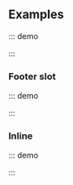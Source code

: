 
## Examples

::: demo
<template>
    <section>
        <o-field grouped group-multiline>
            <div class="control">
                <o-switch v-model="showWeekNumber">Show week number</o-switch>
            </div>
            <div class="control">
                <o-switch v-model="enableSeconds">Enable seconds</o-switch>
            </div>
            <o-field label="Locale">
                <o-select v-model="locale">
                    <option :value="undefined"></option>
                    <option value="de-DE">de-DE</option>
                    <option value="en-CA">en-CA</option>
                    <option value="en-GB">en-GB</option>
                    <option value="en-US">en-US</option>
                    <option value="es-ES">es-ES</option>
                    <option value="es-MX">es-MX</option>
                    <option value="fr-CA">fr-CA</option>
                    <option value="fr-FR">fr-FR</option>
                    <option value="it-IT">it-IT</option>
                    <option value="ja-JP">ja-JP</option>
                    <option value="pt-BR">pt-BR</option>
                    <option value="ru-RU">ru-RU</option>
                    <option value="zn-CN">zn-CN</option>
                </o-select>
            </o-field>
            <o-field label="Hour format">
                <o-select v-model="hourFormat">
                    <option :value="undefined"></option>
                    <option value="12">12</option>
                    <option value="24">24</option>
                </o-select>
            </o-field>
        </o-field>
        <o-field label="Select datetime">
            <o-datetimepicker
                rounded
                placeholder="Click to select..."
                icon="calendar"
                :locale="locale"
                :datepicker="{ showWeekNumber }"
                :timepicker="{ enableSeconds, hourFormat }">
            </o-datetimepicker>
        </o-field>
    </section>
</template>

<script>
export default {
    data() {
        return {
            showWeekNumber: false,
            enableSeconds: false,
            hourFormat: undefined, // Browser locale
            locale: undefined // Browser locale
        }
    }
}
</script>
:::

### Footer slot

::: demo
<template>
    <o-field label="Select datetime">
        <o-datetimepicker v-model="datetime"
            placeholder="Click to select...">
            <div class="buttons-footer">
                <o-button variant="primary"
                    @click="datetime = new Date()">
                    <o-icon icon="calendar"></o-icon>
                    <span>Today</span>
                </o-button>
                <o-button variant="danger"
                    @click="datetime = null">
                    <o-icon icon="times"></o-icon>
                    <span>Clear</span>
                </o-button>
            </div>
        </o-datetimepicker>
    </o-field>
</template>

<script>
    export default {
        data() {
            return {
                datetime: new Date()
            }
        }
    }
</script>

<style>
.buttons-footer {
    margin-top: 1rem;
}
</style>
:::

### Inline


::: demo
<template>
    <o-datetimepicker v-model="datetime" inline></o-datetimepicker>
</template>

<script>
    export default {
        data() {
            return {
                datetime: new Date()
            }
        }
    }
</script>
:::
